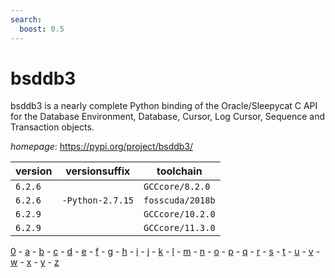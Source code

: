 ```yaml
---
search:
  boost: 0.5
---
```

# bsddb3

bsddb3 is a nearly complete Python binding of the Oracle/Sleepycat C API for the Database Environment, Database, Cursor, Log Cursor, Sequence and Transaction objects.

*homepage*: <https://pypi.org/project/bsddb3/>

version | versionsuffix | toolchain
--------|---------------|----------
``6.2.6`` |  | ``GCCcore/8.2.0``
``6.2.6`` | ``-Python-2.7.15`` | ``fosscuda/2018b``
``6.2.9`` |  | ``GCCcore/10.2.0``
``6.2.9`` |  | ``GCCcore/11.3.0``

[0](../0/index.md) - [a](../a/index.md) - [b](../b/index.md) - [c](../c/index.md) - [d](../d/index.md) - [e](../e/index.md) - [f](../f/index.md) - [g](../g/index.md) - [h](../h/index.md) - [i](../i/index.md) - [j](../j/index.md) - [k](../k/index.md) - [l](../l/index.md) - [m](../m/index.md) - [n](../n/index.md) - [o](../o/index.md) - [p](../p/index.md) - [q](../q/index.md) - [r](../r/index.md) - [s](../s/index.md) - [t](../t/index.md) - [u](../u/index.md) - [v](../v/index.md) - [w](../w/index.md) - [x](../x/index.md) - [y](../y/index.md) - [z](../z/index.md)


